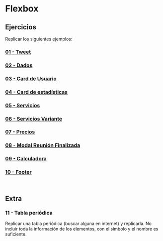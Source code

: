 # Flexbox

## Ejercicios

Replicar los siguientes ejemplos:

### [01 - Tweet](https://zf9f8.csb.app/)

### [02 - Dados](https://min56.csb.app/)

### [03 - Card de Usuario](https://gl15y.csb.app/)

### [04 - Card de estadísticas](https://uidesigndaily.com/posts/sketch-stats-card-statistics-cards-day-1119)

### [05 - Servicios](https://1exqr.csb.app/)

### [06 - Servicios Variante]()

### [07 - Precios](https://d88zw.csb.app/)

### [08 - Modal Reunión Finalizada](https://uidesigndaily.com/posts/sketch-meeting-ended-modal-pop-up-components-dark-ui-theme-day-1107)

### [09 - Calculadora](https://codepen.io/JakeCobley/full/XENQYL)

### [10 - Footer](https://uidesigndaily.com/posts/sketch-footer-website-day-1014)
<br>

## Extra

### 11 - Tabla periódica

Replicar una tabla periódica (buscar alguna en internet) y replicarla. No incluir toda la información de los elementos, con el símbolo y el nombre es suficiente.
